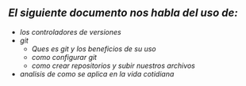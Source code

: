 ## ***El siguiente documento  nos habla del uso de:***


- _los controladores de versiones_
- _git_
  - _Ques es git y los beneficios de su uso_
  - _como configurar git_
  - _como crear repositorios y subir nuestros archivos_
- _analisis de como se aplica en la vida cotidiana_
